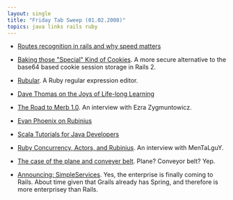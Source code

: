 ```yaml
---
layout: single
title: "Friday Tab Sweep (01.02.2008)"
topics: java links rails ruby
---
```

 * [Routes recognition in rails and why speed matters](http://novemberain.com/2008/1/17/routes-recognition)

 * [Baking those "Special" Kind of Cookies](http://aaronbedra.com/2008/1/13/baking-the-special-kind-of-cookies). A more secure alternative to the base64 based cookie session storage in Rails 2.

 * [Rubular](http://www.rubular.com/). A Ruby regular expression editor.

 * [Dave Thomas on the Joys of Life-long Learning](http://www.infoq.com/news/2008/01/dave-thomas-agile-passion)

 * [The Road to Merb 1.0](http://www.infoq.com/news/2008/01/road-to-merb). An interview with Ezra Zygmuntowicz.

 * [Evan Phoenix on Rubinius](http://www.infoq.com/interviews/evan-phoenix-rubinius)

 * [Scala Tutorials for Java Developers](http://www.infoq.com/news/2008/01/scala-tutorials)

 * [Ruby Concurrency, Actors, and Rubinius](http://www.infoq.com/articles/actors-rubinius-interview). An interview with MenTaLguY.

 * [The case of the plane and conveyer belt](http://www.kottke.org/06/02/plane-conveyor-belt). Plane? Conveyor belt? Yep.

 * [Announcing: SimpleServices](http://www.relevancellc.com/2008/1/18/announcing-simpleservices). Yes, the enterprise is finally coming to Rails. About time given that Grails already has Spring, and therefore is more enterprisey than Rails.